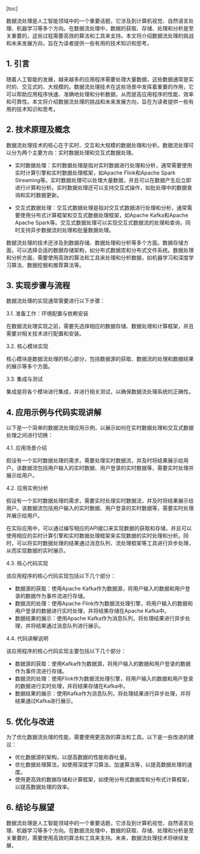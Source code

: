 
[toc]                    
                
                
数据流处理是人工智能领域中的一个重要话题，它涉及到计算机视觉、自然语言处理、机器学习等多个方向。在数据流处理中，数据的获取、存储、处理和分析是至关重要的，这些过程需要高效的算法和工具来支持。本文将介绍数据流处理的挑战和未来发展方向，旨在为读者提供一些有用的技术知识和思考。

## 1. 引言

随着人工智能的发展，越来越多的应用程序需要处理大量数据，这些数据通常是实时的、交互式的、大规模的。数据流处理技术在这些场景中发挥着重要的作用，它可以帮助应用程序快速、准确地处理和分析数据，从而提高应用程序的性能、效率和可靠性。本文将介绍数据流处理的挑战和未来发展方向，旨在为读者提供一些有用的技术知识和思考。

## 2. 技术原理及概念

数据流处理技术的核心在于实时、交互和大规模的数据处理和分析。数据流处理可以分为两个主要方向：实时数据处理和交互式数据处理。

- 实时数据处理：实时数据处理是指对实时数据进行处理和分析，通常需要使用实时计算引擎和实时数据处理框架，如Apache Flink和Apache Spark Streaming等。实时数据处理可以处理大量数据，并且可以在数据产生后立即进行计算和分析。实时数据处理还可以支持交互式操作，如批处理中的数据查询和实时数据更新。

- 交互式数据处理：交互式数据处理是指对交互式数据进行处理和分析，通常需要使用分布式计算框架和交互式数据处理框架，如Apache Kafka和Apache Apache Spark等。交互式数据处理可以实现交互式数据流的处理和查询，同时支持异步数据流的处理和批量数据处理。

数据流处理的技术还涉及到数据存储、数据处理和分析等多个方面。数据存储方面，可以选择合适的数据存储架构，如分布式数据库和分布式文件系统。数据处理和分析方面，需要使用高效的算法和工具来处理和分析数据，如机器学习和深度学习算法、数据挖掘和推荐算法等。

## 3. 实现步骤与流程

数据流处理的实现通常需要进行以下步骤：

3.1. 准备工作：环境配置与依赖安装

在数据流处理实现之前，需要先选择相应的数据存储、数据处理和计算框架，并且需要对相关技术进行配置和安装。

3.2. 核心模块实现

核心模块是数据流处理的核心部分，包括数据源的获取、数据流的处理和数据结果的展示等多个方面。

3.3. 集成与测试

集成是将各个模块进行集成，并进行相关测试，以确保数据流处理系统的正确性。

## 4. 应用示例与代码实现讲解

以下是一个简单的数据流处理应用示例，以展示如何在实时数据处理和交互式数据处理之间进行切换：

4.1. 应用场景介绍

假设有一个实时数据处理的需求，需要处理实时数据流，并及时将结果展示给用户。该数据流包括用户输入的实时数据、用户登录的实时数据等，需要实时处理并展示给用户。

4.2. 应用实例分析

假设有一个实时数据处理的需求，需要实时处理实时数据流，并及时将结果展示给用户。该数据流包括用户输入的实时数据、用户登录的实时数据等，需要实时处理并展示给用户。

在实际应用中，可以通过编写相应的API接口来实现数据的获取和存储，并且可以使用相应的实时计算引擎和实时数据处理框架来实现数据的实时处理和分析。同时，可以将实时数据处理的结果通过消息队列、流处理框架等工具进行异步处理，从而实现数据的实时展示。

4.3. 核心代码实现

该应用程序的核心代码实现包括以下几个部分：

- 数据源的获取：使用Apache Kafka作为数据源，将用户输入的数据和用户登录的数据作为事件流进行存储。
- 数据流的处理：使用Apache Flink作为数据流处理引擎，将用户输入的数据和用户登录的数据进行实时处理，并将结果存储在Apache Kafka中。
- 数据结果的展示：使用Apache Kafka作为消息队列，将处理结果进行异步处理，并将结果通过消息队列进行展示。

4.4. 代码讲解说明

该应用程序的核心代码实现主要包括以下几个部分：

- 数据源的获取：使用Kafka作为数据源，将用户输入的数据和用户登录的数据作为事件流进行存储。
- 数据流的处理：使用Flink作为数据流处理引擎，将用户输入的数据和用户登录的数据进行实时处理，并将结果存储在Kafka中。
- 数据结果的展示：使用Kafka作为消息队列，将处理结果进行异步处理，并将结果通过Kafka进行展示。

## 5. 优化与改进

为了优化数据流处理的性能，需要使用更高效的算法和工具。以下是一些改进的建议：

- 优化数据源的架构，以提高数据的性能和吞吐量。
- 优化数据处理算法，如使用深度学习算法、加速算法等，以提高数据处理的速度。
- 使用更高效的数据存储和计算框架，如使用分布式数据库和分布式计算框架，以提高数据处理的效率。

## 6. 结论与展望

数据流处理是人工智能领域中的一个重要话题，它涉及到计算机视觉、自然语言处理、机器学习等多个方向。在数据流处理中，数据的获取、存储、处理和分析是至关重要的，需要使用高效的算法和工具来支持。未来，数据流处理技术将继续发展，

